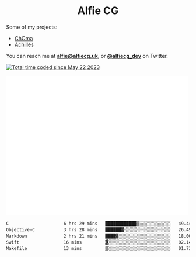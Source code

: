 <h1 align="center">Alfie CG</h1>

Some of my projects:
* [ChOma](https://github.com/opa334/ChOma)
* [Achilles](https://github.com/alfiecg24/Achilles)

You can reach me at **alfie@alfiecg.uk**, or **[@alfiecg_dev](https://twitter.com/alfiecg_dev)** on Twitter.

<a href="https://wakatime.com/@61592169-b9cf-4af8-b6fa-8ac7d4369b01"><img src="https://wakatime.com/badge/user/61592169-b9cf-4af8-b6fa-8ac7d4369b01.svg" alt="Total time coded since May 22 2023" /></a>


<img align="center" src="/github-metrics.svg" alt="Metrics" width="500">

 <!--[![GitHub Streak](https://streak-stats.demolab.com/?user=alfiecg24)](https://git.io/streak-stats)-->

<!--START_SECTION:waka-->

```txt
C                     6 hrs 29 mins   ████████████▒░░░░░░░░░░░░   49.44 %
Objective-C           3 hrs 28 mins   ██████▓░░░░░░░░░░░░░░░░░░   26.49 %
Markdown              2 hrs 21 mins   ████▓░░░░░░░░░░░░░░░░░░░░   18.00 %
Swift                 16 mins         ▓░░░░░░░░░░░░░░░░░░░░░░░░   02.14 %
Makefile              13 mins         ▒░░░░░░░░░░░░░░░░░░░░░░░░   01.73 %
```

<!--END_SECTION:waka-->
